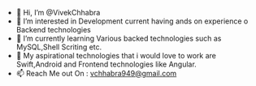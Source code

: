 - 👋 Hi, I’m @VivekChhabra
- 👀 I’m interested in Development current having ands on experience o Backend technologies
- 🌱 I’m currently learning Various backed technologies such as MySQL,Shell Scriting etc.
- 💞️ My aspirational technologies that i would love to work are Swift,Android and Frontend technologies like Angular.
- 📫 Reach Me out On : vchhabra949@gmail.com

<!---
VivekChhabra/VivekChhabra is a ✨ special ✨ repository because its `README.md` (this file) appears on your GitHub profile.
You can click the Preview link to take a look at your changes.
--->
